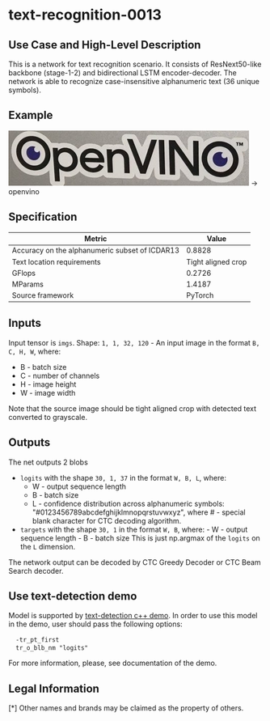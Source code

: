 # text-recognition-0013

## Use Case and High-Level Description

This is a network for text recognition scenario. It consists of ResNext50-like backbone (stage-1-2) and bidirectional LSTM encoder-decoder.
The network is able to recognize case-insensitive alphanumeric text (36 unique symbols).

## Example

![](./openvino.jpg) -> openvino

## Specification

| Metric                                         | Value              |
| ---------------------------------------------- | ------------------ |
| Accuracy on the alphanumeric subset of ICDAR13 | 0.8828             |
| Text location requirements                     | Tight aligned crop |
| GFlops                                         | 0.2726             |
| MParams                                        | 1.4187             |
| Source framework                               | PyTorch            |

## Inputs
Input tensor is `imgs`.
Shape: `1, 1, 32, 120` - An input image in the format `B, C, H, W`,
where:
  - B - batch size
  - C - number of channels
  - H - image height
  - W - image width

Note that the source image should be tight aligned crop with detected text converted to grayscale.

## Outputs
The net outputs 2 blobs
*  `logits` with the shape `30, 1, 37` in the format `W, B, L`,
    where:
      - W - output sequence length
      - B - batch size
      - L - confidence distribution across alphanumeric symbols: "#0123456789abcdefghijklmnopqrstuvwxyz", where # - special blank character for CTC decoding algorithm.
* `targets` with the shape `30, 1` in the format `W, B`,
    where:
      - W - output sequence length
      - B - batch size
  This is just np.argmax of the `logits` on the `L` dimension.

The network output can be decoded by CTC Greedy Decoder or CTC Beam Search decoder.

## Use text-detection demo

Model is supported by [text-detection c++ demo](../../../../demos/text_detection_demo/cpp/main.cpp). In order to use this model in the demo, user should pass the following options:
```
  -tr_pt_first
  tr_o_blb_nm "logits"
```

For more information, please, see documentation of the demo.

## Legal Information
[*] Other names and brands may be claimed as the property of others.
